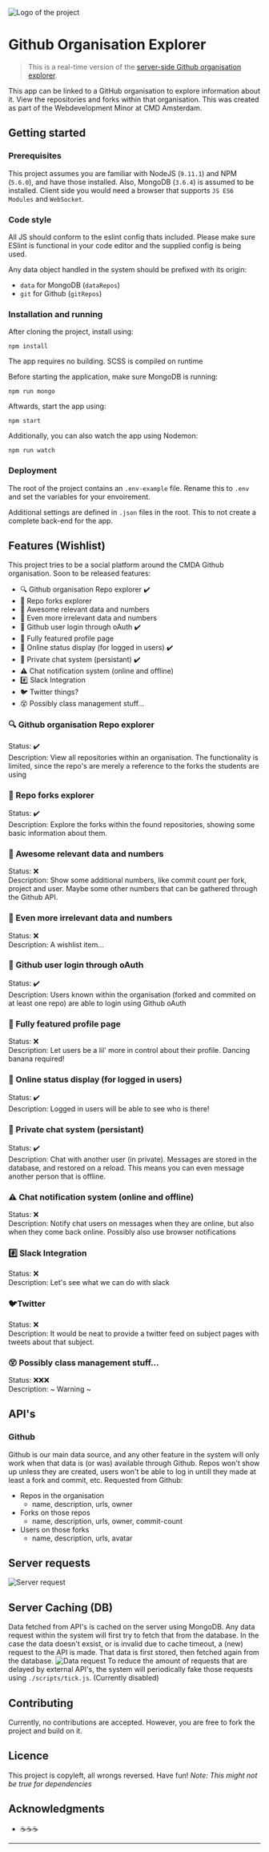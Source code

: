 ![Logo of the project](./doc/github-icon.png)
# Github Organisation Explorer
> This is a real-time version of the [server-side Github organisation explorer](https://github.com/vandijkstef/performance-matters-server-side).

This app can be linked to a GitHub organisation to explore information about it. View the repositories and forks within that organisation. This was created as part of the Webdevelopment Minor at CMD Amsterdam.

<!-- Add a nice image here at the end of the week, showing off your shiny frontend 📸 -->

<!-- Maybe a table of contents here? 📚 -->

## Getting started
### Prerequisites
This project assumes you are familiar with NodeJS (`9.11.1`) and NPM (`5.6.0`), and have those installed. Also, MongoDB (`3.6.4`) is assumed to be installed. Client side you would need a browser that supports `JS ES6 Modules` and `WebSocket`.

### Code style
All JS should conform to the eslint config thats included. Please make sure ESlint is functional in your code editor and the supplied config is being used.

Any data object handled in the system should be prefixed with its origin:
- `data` for MongoDB (`dataRepos`)
- `git` for Github (`gitRepos`)

### Installation and running
After cloning the project, install using:
```
npm install
```

The app requires no building. SCSS is compiled on runtime

Before starting the application, make sure MongoDB is running:
```
npm run mongo
```

Aftwards, start the app using:
```
npm start
```
Additionally, you can also watch the app using Nodemon:
```
npm run watch
```

### Deployment
The root of the project contains an `.env-example` file. Rename this to `.env` and set the variables for your envoirement.

Additional settings are defined in `.json` files in the root. This to not create a complete back-end for the app.

## Features (Wishlist)
This project tries to be a social platform around the CMDA Github organisation. Soon to be released features:
- 🔍 Github organisation Repo explorer ✔️
- 🔎 Repo forks explorer 
- 💯 Awesome relevant data and numbers
- 🔢 Even more irrelevant data and numbers 
- 🔏 Github user login through oAuth ✔️
- 🍌 Fully featured profile page
- 👋 Online status display (for logged in users)️ ✔️
- 💬 Private chat system (persistant) ✔️
- ⚠️ Chat notification system (online and offline)
- #️⃣  Slack Integration
- 🐦 Twitter things? 
- 😵 Possibly class management stuff... 

### 🔍 Github organisation Repo explorer
Status: ✔️  
Description: View all repositories within an organisation. The functionality is limited, since the repo's are merely a reference to the forks the students are using

### 🔎 Repo forks explorer
Status: ✔️  
Description: Explore the forks within the found repositories, showing some basic information about them.

### 💯 Awesome relevant data and numbers
Status: ❌  
Description: Show some additional numbers, like commit count per fork, project and user. Maybe some other numbers that can be gathered through the Github API.

### 🔢 Even more irrelevant data and numbers 
Status: ❌  
Description: A wishlist item...

### 🔏 Github user login through oAuth
Status: ✔️  
Description: Users known within the organisation (forked and commited on at least one repo) are able to login using Github oAuth

### 🍌 Fully featured profile page
Status: ❌  
Description: Let users be a lil' more in control about their profile. Dancing banana required!

### 👋 Online status display (for logged in users)️
Status: ✔️  
Description: Logged in users will be able to see who is there!

### 💬 Private chat system (persistant)
Status: ✔️  
Description: Chat with another user (in private). Messages are stored in the database, and restored on a reload. This means you can even message another person that is offline.

### ⚠️ Chat notification system (online and offline)
Status: ❌  
Description: Notify chat users on messages when they are online, but also when they come back online. Possibly also use browser notifications

### #️⃣ Slack Integration
Status: ❌  
Description: Let's see what we can do with slack

### 🐦Twitter
Status: ❌  
Description: It would be neat to provide a twitter feed on subject pages with tweets about that subject.

### 😵 Possibly class management stuff...
Status: ❌❌❌  
Description: ~ Warning ~

## API's
### Github
Github is our main data source, and any other feature in the system will only work when that data is (or was) available through Github. Repos won't show up unless they are created, users won't be able to log in untill they made at least a fork and commit, etc. 
Requested from Github:
- Repos in the organisation
	- name, description, urls, owner
- Forks on those repos
	- name, description, urls, owner, commit-count
- Users on those forks
	- name, description, urls, avatar

## Server requests
![Server request](./doc/rtw-project-overview.png)

## Server Caching (DB)
Data fetched from API's is cached on the server using MongoDB. Any data request within the system will first try to fetch that from the database. In the case the data doesn't exsist, or is invalid due to cache timeout, a (new) request to the API is made. That data is first stored, then fetched again from the database.
![Data request](./doc/data-request.JPG)
To reduce the amount of requests that are delayed by external API's, the system will periodically fake those requests using `./scripts/tick.js`. (Currently disabled)

## Contributing
Currently, no contributions are accepted. However, you are free to fork the project and build on it.

## Licence
<!-- How about a license here?  (or is it a licence?) 🤷 -->
This project is copyleft, all wrongs reversed. Have fun! *Note: This might not be true for dependencies*

## Acknowledgments
* ☕️️️️☕️️️️️️️️️☕️️️️️️️️️

---


<!-- Notes Random:
- Keep track of api calls in DB, so we can decide if we wanna do deep calls or not

- Test if my update method actually updates and doesn't remove extra set variables

- So...
- To get all other users, we need to fetch the forks first
	- Then we possibly need to do a deeper call to actually fetch those users?
	- Or can we expand?
	- Don't I want to get all the data from the expand method?
- Then I can build a users page
- I guess I wanna run some API calls on startup so we get users, even on a clear database
- Wait, UserStore.FetchAll should fix that
	- Oh, we might not wanna return sensitive data to the template engine, altough it really doesn't care that much

Forks... Do I append them to the repo, or make their own table for it?
When I append them, its one big data blob
Forks are also used by individual users (get all forks from user X), so, yes, I want them seperated

TODO WD:
Group repos into classes
Neem mee
- content inventarisatie
- user scenario’s
en een demootje ... (?)

Note session:
If I create a public /session front to fetch the public user session data...
If I get it from the server... nope
So, I have to fetch it from front and handshake with that?
That makes the client aware of it's session
Is it a problem?
No, because it's based on your session, its a whole other problem if someone can takeover sessions.
And I immediatly send it to the socket server as soon as I fetched it.

Notes Larissa:
Nieuwe website
eerst koppenlijst opvragen, daarna lijsten, daarna links
Mental modal -> Verwachtingen, lastig zonder zicht
Niet ingewikkeld (structuur), skip to content is heel fijn.
Consistentie!
Iframes zijn not-done, kom je niet meer uit als je erin zit met je toetsenbord
alt teksten, omschrijvende links en kopjes
als alt leeg is, leest hij de complete img src voor
JS icm screenreader
iphone met brailleleesregel -> Bluetooth
	40 tekens op leesregel


Notes Feedback WD:
- 3 goals per subject
- Lessons/presentations

For the class page: What If I show:
- Guests:
	- Archive
		X Classname
		X Description
			- Student Work (repo/detail page) (collect from repos?)

- Users:
	- Events above this!
	- Class
		X Classname
		X Goals
			- Requirements/Matrix?
		X-ish Lessons/Presentations/Resources
			
		
		- Detail page - moodle-like - also shows all forks
	 -->
